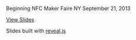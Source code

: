 Beginning NFC
Maker Faire NY
September 21, 2013

[View Slides](http://don.github.io/2013-09-21-beginning-nfc)

Slides built with [reveal.js](http://lab.hakim.se/reveal-js)
